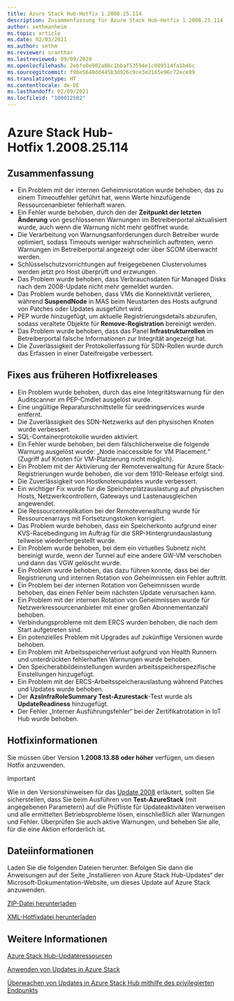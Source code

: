 ```yaml
---
title: Azure Stack Hub-Hotfix 1.2008.25.114
description: Zusammenfassung für Azure Stack Hub-Hotfix 1.2008.25.114
author: sethmanheim
ms.topic: article
ms.date: 02/03/2021
ms.author: sethm
ms.reviewer: sranthar
ms.lastreviewed: 09/09/2020
ms.openlocfilehash: 2ebfe0e902a86c1bbaf53594e1c089514fa1b46c
ms.sourcegitcommit: f9be5640dd445b3d926c9ce3e2165e96c72ece89
ms.translationtype: HT
ms.contentlocale: de-DE
ms.lasthandoff: 02/09/2021
ms.locfileid: "100012502"
---
```

# <a name="azure-stack-hub-hotfix-1200825114"></a>Azure Stack Hub-Hotfix 1.2008.25.114

## <a name="summary"></a>Zusammenfassung

- Ein Problem mit der internen Geheimnisrotation wurde behoben, das zu einem Timeoutfehler geführt hat, wenn Werte hinzufügende Ressourcenanbieter fehlerhaft waren.
- Ein Fehler wurde behoben, durch den der **Zeitpunkt der letzten Änderung** von geschlossenen Warnungen im Betreiberportal aktualisiert wurde, auch wenn die Warnung nicht mehr geöffnet wurde.
- Die Verarbeitung von Warnungsanforderungen durch Betreiber wurde optimiert, sodass Timeouts weniger wahrscheinlich auftreten, wenn Warnungen im Betreiberportal angezeigt oder über SCOM überwacht werden.
- Schlüsselschutzvorrichtungen auf freigegebenen Clustervolumes werden jetzt pro Host überprüft und erzwungen.
- Das Problem wurde behoben, dass Verbrauchsdaten für Managed Disks nach dem 2008-Update nicht mehr gemeldet wurden.
- Das Problem wurde behoben, dass VMs die Konnektivität verlieren, während **SuspendNode** in MAS beim Neustarten des Hosts aufgrund von Patches oder Updates ausgeführt wird.
- PEP wurde hinzugefügt, um aktuelle Registrierungsdetails abzurufen, sodass veraltete Objekte für **Remove-Registration** bereinigt werden.
- Das Problem wurde behoben, dass das Panel **Infrastrukturrollen** im Betreiberportal falsche Informationen zur Integrität angezeigt hat.
- Die Zuverlässigkeit der Protokollerfassung für SDN-Rollen wurde durch das Erfassen in einer Dateifreigabe verbessert.

## <a name="fixes-rolled-up-from-previous-hotfix-releases"></a>Fixes aus früheren Hotfixreleases

- Ein Problem wurde behoben, durch das eine Integritätswarnung für den Auditscanner im PEP-Cmdlet ausgelöst wurde.
- Eine ungültige Reparaturschnittstelle für seedringservices wurde entfernt.
- Die Zuverlässigkeit des SDN-Netzwerks auf den physischen Knoten wurde verbessert.
- SQL-Containerprotokolle wurden aktiviert.
- Ein Fehler wurde behoben, bei dem fälschlicherweise die folgende Warnung ausgelöst wurde: „Node inaccessible for VM Placement.“ (Zugriff auf Knoten für VM-Platzierung nicht möglich).
- Ein Problem mit der Aktivierung der Remoteverwaltung für Azure Stack-Registrierungen wurde behoben, die vor dem 1910-Release erfolgt sind.
- Die Zuverlässigkeit von Hostknotenupdates wurde verbessert.
- Ein wichtiger Fix wurde für die Speicherplatzauslastung auf physischen Hosts, Netzwerkcontrollern, Gateways und Lastenausgleichen angewendet.
- Die Ressourcenreplikation bei der Remoteverwaltung wurde für Ressourcenarrays mit Fortsetzungstoken korrigiert.
- Das Problem wurde behoben, dass ein Speicherkonto aufgrund einer KVS-Racebedingung im Auftrag für die SRP-Hintergrundauslastung teilweise wiederhergestellt wurde.
- Ein Problem wurde behoben, bei dem ein virtuelles Subnetz nicht bereinigt wurde, wenn der Tunnel auf eine andere GW-VM verschoben und dann das VGW gelöscht wurde.
- Ein Problem wurde behoben, das dazu führen konnte, dass bei der Registrierung und internen Rotation von Geheimnissen ein Fehler auftritt.
- Ein Problem bei der internen Rotation von Geheimnissen wurde behoben, das einen Fehler beim nächsten Update verursachen kann.
- Ein Problem mit der internen Rotation von Geheimnissen wurde für Netzwerkressourcenanbieter mit einer großen Abonnementanzahl behoben.
- Verbindungsprobleme mit dem ERCS wurden behoben, die nach dem Start aufgetreten sind.
- Ein potenzielles Problem mit Upgrades auf zukünftige Versionen wurde behoben.
- Ein Problem mit Arbeitsspeicherverlust aufgrund von Health Runnern und unterdrückten fehlerhaften Warnungen wurde behoben.
- Den Speicherabbildeinstellungen wurden arbeitsspeicherspezifische Einstellungen hinzugefügt.
- Ein Problem mit der ERCS-Arbeitsspeicherauslastung während Patches und Updates wurde behoben.
- Der **AzsInfraRoleSummary Test-Azurestack**-Test wurde als **UpdateReadiness** hinzugefügt.
- Der Fehler „Interner Ausführungsfehler“ bei der Zertifikatrotation in IoT Hub wurde behoben.

## <a name="hotfix-information"></a>Hotfixinformationen

Sie müssen über Version **1.2008.13.88 oder höher** verfügen, um diesen Hotfix anzuwenden.

> [!IMPORTANT]
> Wie in den Versionshinweisen für das [Update 2008](release-notes.md?view=azs-2008&preserve-view=true) erläutert, sollten Sie sicherstellen, dass Sie beim Ausführen von **Test-AzureStack** (mit angegebenen Parametern) auf die Prüfliste für Updateaktivitäten verweisen und alle ermittelten Betriebsprobleme lösen, einschließlich aller Warnungen und Fehler. Überprüfen Sie auch aktive Warnungen, und beheben Sie alle, für die eine Aktion erforderlich ist.

## <a name="file-information"></a>Dateiinformationen

Laden Sie die folgenden Dateien herunter. Befolgen Sie dann die Anweisungen auf der Seite „Installieren von Azure Stack Hub-Updates“ der Microsoft-Dokumentation-Website, um dieses Update auf Azure Stack anzuwenden.

[ZIP-Datei herunterladen](https://azurestackhub.azureedge.net/PR/download/MAS_HotFix_1.2008.25.114/HotFix/AzS_Update_1.2008.25.114.zip)

[XML-Hotfixdatei herunterladen](https://azurestackhub.azureedge.net/PR/download/MAS_HotFix_1.2008.25.114/HotFix/metadata.xml)

## <a name="more-information"></a>Weitere Informationen

[Azure Stack Hub-Updateressourcen](azure-stack-updates.md)

[Anwenden von Updates in Azure Stack](azure-stack-apply-updates.md)

[Überwachen von Updates in Azure Stack Hub mithilfe des privilegierten Endpunkts](azure-stack-monitor-update.md)